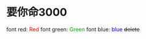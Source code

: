 <h1>要你命3000</h1>

font red: <font color="#f00">Red</font>
font green: <font color="#0a0">Green</font>
font blue: <font color="#00f">blue</font>
~~delete~~